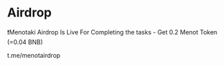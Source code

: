 # Airdrop
❗️Menotaki Airdrop Is Live For Completing the tasks - Get 0.2 Menot Token (=0.04 BNB) 

t.me/menotairdrop
